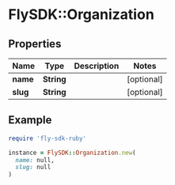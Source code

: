 # FlySDK::Organization

## Properties

| Name | Type | Description | Notes |
| ---- | ---- | ----------- | ----- |
| **name** | **String** |  | [optional] |
| **slug** | **String** |  | [optional] |

## Example

```ruby
require 'fly-sdk-ruby'

instance = FlySDK::Organization.new(
  name: null,
  slug: null
)
```

